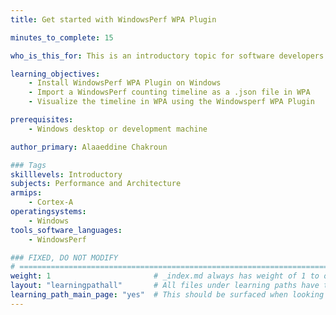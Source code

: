 ```yaml
---
title: Get started with WindowsPerf WPA Plugin

minutes_to_complete: 15

who_is_this_for: This is an introductory topic for software developers working on laptops and desktops and new to the Arm architecture.

learning_objectives:
    - Install WindowsPerf WPA Plugin on Windows 
    - Import a WindowsPerf counting timeline as a .json file in WPA
    - Visualize the timeline in WPA using the Windowsperf WPA Plugin

prerequisites:
    - Windows desktop or development machine

author_primary: Alaaeddine Chakroun

### Tags
skilllevels: Introductory
subjects: Performance and Architecture
armips:
    - Cortex-A
operatingsystems:
    - Windows
tools_software_languages:
    - WindowsPerf

### FIXED, DO NOT MODIFY
# ================================================================================
weight: 1                       # _index.md always has weight of 1 to order correctly
layout: "learningpathall"       # All files under learning paths have this same wrapper
learning_path_main_page: "yes"  # This should be surfaced when looking for related content. Only set for _index.md of learning path content.
---
```

